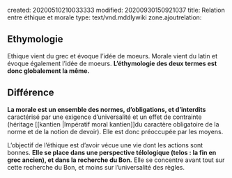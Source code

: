 created: 20200510210033333
modified: 20200930150921037
title: Relation entre éthique et morale
type: text/vnd.mddlywiki
zone.ajoutrelation: 

## Ethymologie

Ethique vient du grec et évoque l’idée de moeurs. Morale vient du latin et évoque également l’idée de moeurs. **L’éthymologie des deux termes est donc globalement la même.**

## Différence

**La morale est un ensemble des normes, d’obligations, et d’interdits** caractérisé par une exigence d’universalité et un effet de contrainte (héritage [[kantien |Impératif moral kantien]]du caractère obligatoire de la norme et de la notion de devoir). Elle est donc préoccupée par les moyens.  

L’objectif de l’éthique est d’avoir vécue une vie dont les actions sont bonnes. **Elle se place dans une perspective télologique (telos : la fin en grec ancien), et dans la recherche du Bon.** Elle se concentre avant tout sur cette recherche du Bon, et moins sur l’universalité des règles.